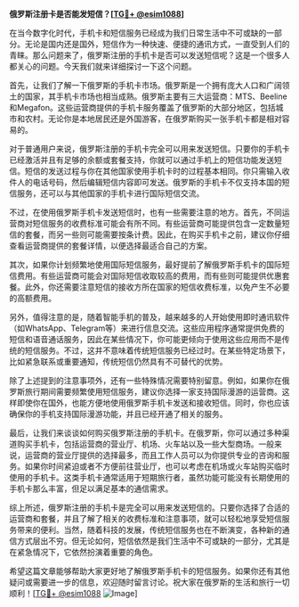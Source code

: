 **俄罗斯注册卡是否能发短信？[[TG💪+ @esim1088](https://t.me/s/esim1088)]**

在当今数字化时代，手机卡和短信服务已经成为我们日常生活中不可或缺的一部分。无论是国内还是国外，短信作为一种快速、便捷的通讯方式，一直受到人们的青睐。那么问题来了，俄罗斯注册的手机卡是否可以发送短信呢？这是一个很多人都关心的问题。今天我们就来详细探讨一下这个问题。

首先，让我们了解一下俄罗斯的手机卡市场。俄罗斯是一个拥有庞大人口和广阔领土的国家，其手机卡市场也相当成熟。俄罗斯主要有三大运营商：MTS、Beeline和Megafon。这些运营商提供的手机卡服务覆盖了俄罗斯的大部分地区，包括城市和农村。无论你是本地居民还是外国游客，在俄罗斯购买一张手机卡都是相对容易的。

对于普通用户来说，俄罗斯注册的手机卡完全可以用来发送短信。只要你的手机卡已经激活并且有足够的余额或套餐支持，你就可以通过手机上的短信功能发送短信。短信的发送过程与你在其他国家使用手机卡时的过程基本相同。你只需输入收件人的电话号码，然后编辑短信内容即可发送。俄罗斯的手机卡不仅支持本国的短信服务，还可以与其他国家的手机卡进行国际短信交流。

不过，在使用俄罗斯手机卡发送短信时，也有一些需要注意的地方。首先，不同运营商对短信服务的收费标准可能会有所不同。有些运营商可能提供包含一定数量短信的套餐，而另一些则可能需要按条计费。因此，在购买手机卡之前，建议你仔细查看运营商提供的套餐详情，以便选择最适合自己的方案。

其次，如果你计划频繁地使用国际短信服务，最好提前了解俄罗斯手机卡的国际短信费用。有些运营商可能会对国际短信收取较高的费用，而有些则可能提供优惠套餐。此外，你还需要注意短信的接收方所在国家的短信收费标准，以免产生不必要的高额费用。

另外，值得注意的是，随着智能手机的普及，越来越多的人开始使用即时通讯软件（如WhatsApp、Telegram等）来进行信息交流。这些应用程序通常提供免费的短信和语音通话服务，因此在某些情况下，你可能更倾向于使用这些应用而不是传统的短信服务。不过，这并不意味着传统短信服务已经过时。在某些特定场景下，比如紧急联系或重要通知，传统短信仍然具有不可替代的优势。

除了上述提到的注意事项外，还有一些特殊情况需要特别留意。例如，如果你在俄罗斯旅行期间需要频繁使用短信服务，建议你选择一家支持国际漫游的运营商。这样即使你在国外，也能方便地使用俄罗斯手机卡发送和接收短信。同时，你也应该确保你的手机支持国际漫游功能，并且已经开通了相关的服务。

最后，让我们来谈谈如何购买俄罗斯注册的手机卡。在俄罗斯，你可以通过多种渠道购买手机卡，包括运营商的营业厅、机场、火车站以及一些大型商场。一般来说，运营商的营业厅提供的选择最多，而且工作人员可以为你提供专业的咨询和服务。如果你时间紧迫或者不方便前往营业厅，也可以考虑在机场或火车站购买临时使用的手机卡。这类手机卡通常适用于短期旅行者，虽然功能可能没有长期使用的手机卡那么丰富，但足以满足基本的通信需求。

综上所述，俄罗斯注册的手机卡是完全可以用来发送短信的。只要你选择了合适的运营商和套餐，并且了解了相关的收费标准和注意事项，就可以轻松地享受短信服务带来的便利。当然，随着科技的发展，传统短信服务也在不断演变，各种新的通信方式层出不穷。但无论如何，短信依然是我们生活中不可或缺的一部分，尤其是在紧急情况下，它依然扮演着重要的角色。

希望这篇文章能够帮助大家更好地了解俄罗斯手机卡的短信服务。如果你还有其他疑问或需要进一步的信息，欢迎随时留言讨论。祝大家在俄罗斯的生活和旅行一切顺利！[[TG💪+ @esim1088](https://t.me/s/esim1088) ![Image](https://i.postimg.cc/4NQfJmqS/Snipaste-2025-05-13-00-14-12.png)]